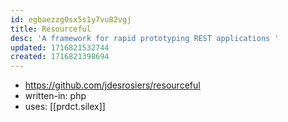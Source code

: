 ```yaml
---
id: egbaezzg0sx5s1y7vu82vgj
title: Resourceful
desc: 'A framework for rapid prototyping REST applications '
updated: 1716821532744
created: 1716821398694
---
```


- https://github.com/jdesrosiers/resourceful
- written-in: php
- uses: [[prdct.silex]]